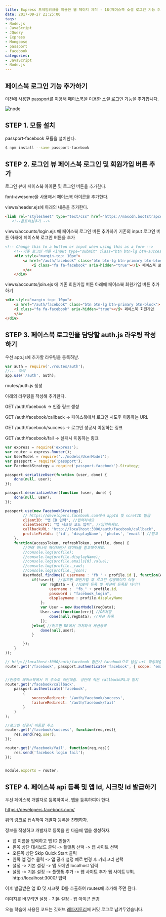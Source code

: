 ```yaml
---
title: Express 프레임워크를 이용한 웹 페이지 제작 - 18(페이스북 소셜 로그인 기능 추가)
date: 2017-09-27 21:25:00
tags: 
- Node.js
- JavaScript
- JQuery
- Express
- Mongoose
- passport
- facebook
categories: 
- JavaScript
- Node.js
---
```


## **페이스북 로그인 기능 추가하기**

이전에 사용한 passport를 이용해 페이스북을 이용한 소셜 로그인 기능을 추가합니다.

![node](/images/node.png)

## STEP 1. 모듈 설치

passport-facebook 모듈을 설치한다.

```bash
$ npm install --save passport-facebook
```

## STEP 2. 로그인 뷰 페이스북 로그인 및 회원가입 버튼 추가

로그인 뷰에 페이스북 아이콘 및 로그인 버튼을 추가한다.

font-awesome을 사용해서 페이스북 아이콘을 추가한다.

views/header.ejs에 아래의 내용을 추가한다.

```html
<link rel="stylesheet" type="text/css" href="https://maxcdn.bootstrapcdn.com/font-awesome/4.7.0/css/font-awesome.min.css">
   <!--폰트어섬추가 -->
```

views/accounts/login.ejs 에 페이스북 로그인 버튼 추가하기
기존의 input 로그인 버튼 아래에 페이스북 로그인 버튼을 추가
```html
<!-- Change this to a button or input when using this as a form -->
    <!--기존 로그인 버튼 <input type="submit" class="btn btn-lg btn-success btn-block" value="로그인"> -->
    <div style="margin-top: 10px">
        <a href="/auth/facebook" class="btn btn-lg btn-primary btn-block">
            <i class="fa fa-facebook" aria-hidden="true"></i> 페이스북 로그인
        </a>
    </div>
```
views/accounts/join.ejs 에 기존 회원가입 버튼 아래에 페이스북 회원가입 버튼 추가하기
```html
<div style="margin-top: 10px">
    <a href="/auth/facebook" class="btn btn-lg btn-primary btn-block">
	<i class="fa fa-facebook" aria-hidden="true"></i> 페이스북 회원가입
    </a>
</div>
```

## STEP 3. 페이스북 로그인을 담당할 auth.js 라우팅 작성하기

우선 app.js에 추가할 라우팅을 등록하낟.

```javascript
var auth = require('./routes/auth');
//... 후략
app.use('/auth', auth);
```

routes/auth.js 생성

아래의 라우팅을 작성해 추가한다.

GET /auth/facebook -> 인증 링크 생성

GET /auth/facebook/callback -> 페이스북에서 로그인 시도후 이동하는 URL

GET /auth/facebook/success -> 로그인 성공시 이동하는 링크

GET /auth/facebook/fail -> 실패시 이동하는 링크

```javascript
var express = require('express');
var router = express.Router();
var UserModel = require('../models/UserModel');
var passport = require('passport');
var FacebookStrategy = require('passport-facebook').Strategy;

passport.serializeUser(function (user, done) {
    done(null, user);
});

passport.deserializeUser(function (user, done) {
    done(null, user);
});

passport.use(new FacebookStrategy({
        // https://developers.facebook.com에서 appId 및 scretID 발급
        clientID: "앱 ID 입력", //입력하세요
        clientSecret: "앱 시크릿 코드 입력", //입력하세요.
        callbackURL: "http://localhost:3000/auth/facebook/callback",
        profileFields: ['id', 'displayName', 'photos', 'email'] //받고 싶은 필드 나열
    },
    function(accessToken, refreshToken, profile, done) {
        //아래 하나씩 찍어보면서 데이터를 참고해주세요.
        //console.log(profile);
        //console.log(profile.displayName);
        //console.log(profile.emails[0].value);
        //console.log(profile._raw);
        //console.log(profile._json);
        UserModel.findOne({ username : "fb_" + profile.id }, function(err, user){
            if(!user){  //없으면 회원가입 후 로그인 성공페이지 이동
                var regData = { //DB에 등록 및 세션에 등록될 데이터
                    username :  "fb_" + profile.id,
                    password : "facebook_login",
                    displayname : profile.displayName
                };
                var User = new UserModel(regData);
                User.save(function(err){ //DB저장
                    done(null,regData); //세션 등록
                });
            }else{ //있으면 DB에서 가져와서 세션등록
                done(null,user);
            }

        });
    }
));

// http://localhost:3000/auth/facebook 접근시 facebook으로 넘길 url 작성해줌
router.get('/facebook', passport.authenticate('facebook', { scope: 'email'}) );


//인증후 페이스북에서 이 주소로 리턴해줌. 상단에 적은 callbackURL과 일치
router.get('/facebook/callback',
    passport.authenticate('facebook',
        {
            successRedirect: '/auth/facebook/success',
            failureRedirect: '/auth/facebook/fail'
        }
    )
);

//로그인 성공시 이동할 주소
router.get('/facebook/success', function(req,res){
    res.send(req.user);
});

router.get('/facebook/fail', function(req,res){
    res.send('facebook login fail');
});


module.exports = router;
```

## STEP 4. 페이스북 api 등록 및 앱 Id, 시크릿 Id 발급하기

우선 페이스북 개발자로 등록하여서, 앱을 등록하여야 한다.

https://developers.facebook.com/

위의 링크로 접속하여 개발자 등록을 진행하자.

정보를 작성하고 개발자로 등록을 한 다음에 앱을 생성하자.

- 앱 이름을 입력하고 앱 ID 만들기
- 왼쪽 상단 대시보드 클릭 -> 플랫폼 선택 -> 웹 사이트 선택
- 오른쪽 상단 Skip Quick Start 클릭
- 왼쪽 앱 검수 클릭 -> 앱 공개 설정 예로 변경 후 카테고리 선택
- 설정 -> 기본 설정 -> 앱 도메인 localhost 입력
- 설정 -> 기본 설정 -> 플랫폼 추가 -> 웹 사이트 추가 웹 사이트 URL http://localhost:3000/ 입력


이후 발급받은 앱 ID 및 시크릿 ID를 추출하여 routes에 추가해 주면 된다.

이미지를 바꾸려면 설정 - 기본 설정 - 웹 아이콘 변경


오늘 학습에 사용된 코드는 깃허브 [레파지토리](https://github.com/xmfpes/node-project/commit/4fff42fe7c7529e3ac341325bed4bb7cae4373a4)에 커밋 로그로 남겨두었습니다.